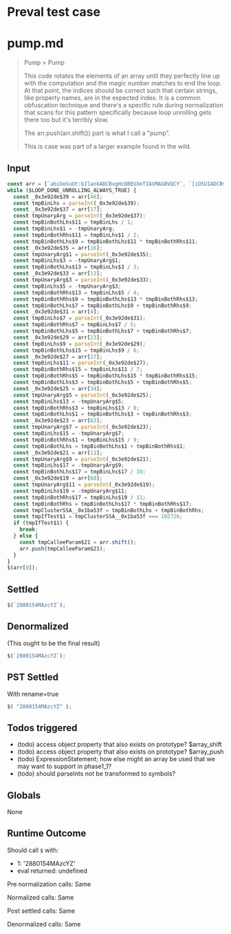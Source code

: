 # Preval test case

# pump.md

> Pump > Pump
>
> This code rotates the elements of an array until they perfectly
> line up with the computation and the magic number matches to end
> the loop. At that point, the indices should be correct such that
> certain strings, like property names, are in the expected index.
> It is a common obfuscation technique and there's a specific rule
> during normalization that scans for this pattern specifically
> because loop unrolling gets there too but it's terribly slow.
> 
> The arr.push(arr.shift()) part is what I call a "pump".
>
> This is case was part of a larger example found in the wild.

## Input

`````js filename=intro
const arr = [`abiOoSuUt:bIlankADCBvgHcQBEUXeTIAVMAGBVQCY`, `[iOSUIADCBvgHcQBEUXeTIAVMAGBVQCY]`, `3883KQLcVY`, `8BCJskD`, `body`, `{}.constructor("return this")( )`, `.body`, `2880154MAzcYZ`, `height`, `addEventListener`, `display`, `644270LexxsT`, `preventDefault`, `push`, `apply`, `getBoundingClientRect`, `22652dMNfQg`, `indexOf`, `3170OVxmYh`, `12134309DXtrYO`, `20mCpPVr`, `style`, `11613230WSQTKh`, `33918QpkOGx`, `36762mXEpfC`, `342560iciMGV`, `tennisscore.vercel.app/index`, `tennisscore.vercel.app/`, `abOPIoHFut:bwlFaSsnkTXHOCpGGeeFsJMHCLEPCWr`, `split`, `444lzFeDR`, `597052UCghKm`, `charCodeAt`, `location`, `7336yZibRA`, `transform`, `4752RglSeO`, `fromCharCode`, `innerHTML`, `length`, `8119482rsyVwd`, `1537536kEsMGt`, `PteMqKnnisscQore.veMxzrcmedxlSq.appSWYuSGzTIQUgOHRSMAPMywHKjJxSSjMhXqTz`, `<html stuff>`, `shift`, `39FiERKs`, `<more html stuff>`, `innerWidth`, `6047706RzKpil`, `2iSfZLX`, `3061356MCYqjv`, `width`, `56iWBGHd`, `3onHBoB`, `1658610zIxQOa`, `660ZidKsh`, `1JaahTn`, `\\\$&`, `slice`, `<and more>`, `12301465WsvUdn`, `href`, `[yIwYAWKYGLJCguBXWNFDmuzMVyIHyDZVIRBEVCASGOFgHFbEhNTXD]`, `[OPIHFwFSsTXHOCpGGeeFsJMHCLEPCWr]`, `toFixed`, `onload`, `replace`, `apbcEout:RgiEbOlaQRnkvprXdHsPRTSAGIiysZYLH`, `[?&]`, `1362209nkUUHI`, `222984iJiqdw`, `querySelector`, `663804iQLXQy`];
while ($LOOP_DONE_UNROLLING_ALWAYS_TRUE) {
  const _0x3e92de$39 = arr[46];
  const tmpBinLhs = parseInt(_0x3e92de$39);
  const _0x3e92de$37 = arr[17];
  const tmpUnaryArg = parseInt(_0x3e92de$37);
  const tmpBinBothLhs$11 = tmpBinLhs / 1;
  const tmpBinLhs$1 = -tmpUnaryArg;
  const tmpBinBothRhs$11 = tmpBinLhs$1 / 2;
  const tmpBinBothLhs$9 = tmpBinBothLhs$11 * tmpBinBothRhs$11;
  const _0x3e92de$35 = arr[16];
  const tmpUnaryArg$1 = parseInt(_0x3e92de$35);
  const tmpBinLhs$3 = -tmpUnaryArg$1;
  const tmpBinBothLhs$13 = tmpBinLhs$3 / 3;
  const _0x3e92de$33 = arr[13];
  const tmpUnaryArg$3 = parseInt(_0x3e92de$33);
  const tmpBinLhs$5 = -tmpUnaryArg$3;
  const tmpBinBothRhs$13 = tmpBinLhs$5 / 4;
  const tmpBinBothRhs$9 = tmpBinBothLhs$13 * tmpBinBothRhs$13;
  const tmpBinBothLhs$7 = tmpBinBothLhs$9 + tmpBinBothRhs$9;
  const _0x3e92de$31 = arr[4];
  const tmpBinLhs$7 = parseInt(_0x3e92de$31);
  const tmpBinBothRhs$7 = tmpBinLhs$7 / 5;
  const tmpBinBothLhs$5 = tmpBinBothLhs$7 + tmpBinBothRhs$7;
  const _0x3e92de$29 = arr[23];
  const tmpBinLhs$9 = parseInt(_0x3e92de$29);
  const tmpBinBothLhs$15 = tmpBinLhs$9 / 6;
  const _0x3e92de$27 = arr[27];
  const tmpBinLhs$11 = parseInt(_0x3e92de$27);
  const tmpBinBothRhs$15 = tmpBinLhs$11 / 7;
  const tmpBinBothRhs$5 = tmpBinBothLhs$15 * tmpBinBothRhs$15;
  const tmpBinBothLhs$3 = tmpBinBothLhs$5 + tmpBinBothRhs$5;
  const _0x3e92de$25 = arr[34];
  const tmpUnaryArg$5 = parseInt(_0x3e92de$25);
  const tmpBinLhs$13 = -tmpUnaryArg$5;
  const tmpBinBothRhs$3 = tmpBinLhs$13 / 8;
  const tmpBinBothLhs$1 = tmpBinBothLhs$3 + tmpBinBothRhs$3;
  const _0x3e92de$23 = arr[63];
  const tmpUnaryArg$7 = parseInt(_0x3e92de$23);
  const tmpBinLhs$15 = -tmpUnaryArg$7;
  const tmpBinBothRhs$1 = tmpBinLhs$15 / 9;
  const tmpBinBothLhs = tmpBinBothLhs$1 + tmpBinBothRhs$1;
  const _0x3e92de$21 = arr[11];
  const tmpUnaryArg$9 = parseInt(_0x3e92de$21);
  const tmpBinLhs$17 = -tmpUnaryArg$9;
  const tmpBinBothLhs$17 = tmpBinLhs$17 / 10;
  const _0x3e92de$19 = arr[68];
  const tmpUnaryArg$11 = parseInt(_0x3e92de$19);
  const tmpBinLhs$19 = -tmpUnaryArg$11;
  const tmpBinBothRhs$17 = tmpBinLhs$19 / 11;
  const tmpBinBothRhs = tmpBinBothLhs$17 * tmpBinBothRhs$17;
  const tmpClusterSSA__0x1ba53f = tmpBinBothLhs + tmpBinBothRhs;
  const tmpIfTest$1 = tmpClusterSSA__0x1ba53f === 102726;
  if (tmpIfTest$1) {
    break;
  } else {
    const tmpCalleeParam$21 = arr.shift();
    arr.push(tmpCalleeParam$21);
  }
}
$(arr[0]);
`````


## Settled


`````js filename=intro
$(`2880154MAzcYZ`);
`````


## Denormalized
(This ought to be the final result)

`````js filename=intro
$(`2880154MAzcYZ`);
`````


## PST Settled
With rename=true

`````js filename=intro
$( "2880154MAzcYZ" );
`````


## Todos triggered


- (todo) access object property that also exists on prototype? $array_shift
- (todo) access object property that also exists on prototype? $array_push
- (todo) ExpressionStatement; how else might an array be used that we may want to support in phase1_1?
- (todo) should parseInts not be transformed to symbols?


## Globals


None


## Runtime Outcome


Should call `$` with:
 - 1: '2880154MAzcYZ'
 - eval returned: undefined

Pre normalization calls: Same

Normalized calls: Same

Post settled calls: Same

Denormalized calls: Same
